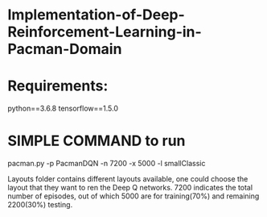 # Implementation-of-Deep-Reinforcement-Learning-in-Pacman-Domain

# Requirements:
python==3.6.8
tensorflow==1.5.0


# SIMPLE COMMAND to run
pacman.py -p PacmanDQN -n 7200 -x 5000 -l smallClassic

Layouts folder contains different layouts available, one could choose the layout that they want to ren the Deep Q networks. 
7200 indicates the total  number of episodes, out of which 5000 are for training(70%) and remaining 2200(30%) testing.
